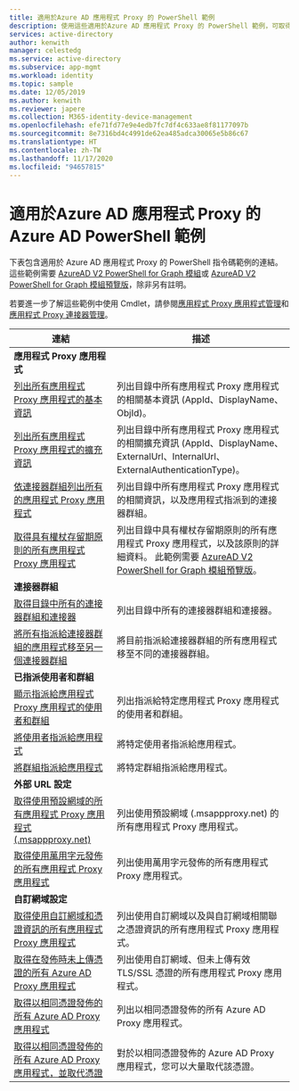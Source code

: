 ```yaml
---
title: 適用於Azure AD 應用程式 Proxy 的 PowerShell 範例
description: 使用這些適用於Azure AD 應用程式 Proxy 的 PowerShell 範例，可取得您目錄中的應用程式 Proxy 應用程式和連接器的相關資訊、將使用者和群組指派給應用程式，以及取得憑證資訊。
services: active-directory
author: kenwith
manager: celestedg
ms.service: active-directory
ms.subservice: app-mgmt
ms.workload: identity
ms.topic: sample
ms.date: 12/05/2019
ms.author: kenwith
ms.reviewer: japere
ms.collection: M365-identity-device-management
ms.openlocfilehash: efe71fd77e9e4edb7fc7df4c633ae8f81177097b
ms.sourcegitcommit: 8e7316bd4c4991de62ea485adca30065e5b86c67
ms.translationtype: HT
ms.contentlocale: zh-TW
ms.lasthandoff: 11/17/2020
ms.locfileid: "94657815"
---
```

# <a name="azure-ad-powershell-examples-for-azure-ad-application-proxy"></a>適用於Azure AD 應用程式 Proxy 的 Azure AD PowerShell 範例

下表包含適用於 Azure AD 應用程式 Proxy 的 PowerShell 指令碼範例的連結。 這些範例需要 [AzureAD V2 PowerShell for Graph 模組](/powershell/azure/active-directory/install-adv2?view=azureadps-2.0)或 [AzureAD V2 PowerShell for Graph 模組預覽版](/powershell/azure/active-directory/install-adv2?view=azureadps-2.0-preview)，除非另有註明。


若要進一步了解這些範例中使用 Cmdlet，請參閱[應用程式 Proxy 應用程式管理](/powershell/module/azuread/?view=azureadps-2.0#application_proxy_application_management)和[應用程式 Proxy 連接器管理](/powershell/module/azuread/?view=azureadps-2.0#application_proxy_connector_management)。

| 連結 | 描述 |
|---|---|
|**應用程式 Proxy 應用程式**||
| [列出所有應用程式 Proxy 應用程式的基本資訊](scripts/powershell-get-all-app-proxy-apps-basic.md) | 列出目錄中所有應用程式 Proxy 應用程式的相關基本資訊 (AppId、DisplayName、ObjId)。 |
| [列出所有應用程式 Proxy 應用程式的擴充資訊](scripts/powershell-get-all-app-proxy-apps-extended.md) | 列出目錄中所有應用程式 Proxy 應用程式的相關擴充資訊 (AppId、DisplayName、ExternalUrl、InternalUrl、ExternalAuthenticationType)。  |
| [依連接器群組列出所有的應用程式 Proxy 應用程式](scripts/powershell-get-all-app-proxy-apps-by-connector-group.md) | 列出目錄中所有應用程式 Proxy 應用程式的相關資訊，以及應用程式指派到的連接器群組。 |
| [取得具有權杖存留期原則的所有應用程式 Proxy 應用程式](scripts/powershell-get-all-app-proxy-apps-with-policy.md) | 列出目錄中具有權杖存留期原則的所有應用程式 Proxy 應用程式，以及該原則的詳細資料。 此範例需要 [AzureAD V2 PowerShell for Graph 模組預覽版](/powershell/azure/active-directory/install-adv2?view=azureadps-2.0-preview)。 |
|**連接器群組**||
| [取得目錄中所有的連接器群組和連接器](scripts/powershell-get-all-connectors.md) | 列出目錄中所有的連接器群組和連接器。 |
| [將所有指派給連接器群組的應用程式移至另一個連接器群組](scripts/powershell-move-all-apps-to-connector-group.md) | 將目前指派給連接器群組的所有應用程式移至不同的連接器群組。 |
|**已指派使用者和群組**||
| [顯示指派給應用程式 Proxy 應用程式的使用者和群組](scripts/powershell-display-users-group-of-app.md) | 列出指派給特定應用程式 Proxy 應用程式的使用者和群組。 |
| [將使用者指派給應用程式](scripts/powershell-assign-user-to-app.md) | 將特定使用者指派給應用程式。 |
| [將群組指派給應用程式](scripts/powershell-assign-group-to-app.md) | 將特定群組指派給應用程式。 |
|**外部 URL 設定**||
| [取得使用預設網域的所有應用程式 Proxy 應用程式 (.msappproxy.net)](scripts/powershell-get-all-default-domain-apps.md)  | 列出使用預設網域 (.msappproxy.net) 的所有應用程式 Proxy 應用程式。 |
| [取得使用萬用字元發佈的所有應用程式 Proxy 應用程式](scripts/powershell-get-all-wildcard-apps.md) | 列出使用萬用字元發佈的所有應用程式 Proxy 應用程式。 |
|**自訂網域設定**||
| [取得使用自訂網域和憑證資訊的所有應用程式 Proxy 應用程式](scripts/powershell-get-all-custom-domains-and-certs.md) | 列出使用自訂網域以及與自訂網域相關聯之憑證資訊的所有應用程式 Proxy 應用程式。 |
| [取得在發佈時未上傳憑證的所有 Azure AD Proxy 應用程式](scripts/powershell-get-all-custom-domain-no-cert.md) | 列出使用自訂網域、但未上傳有效 TLS/SSL 憑證的所有應用程式 Proxy 應用程式。 |
| [取得以相同憑證發佈的所有 Azure AD Proxy 應用程式](scripts/powershell-get-custom-domain-identical-cert.md) | 列出以相同憑證發佈的所有 Azure AD Proxy 應用程式。 |
| [取得以相同憑證發佈的所有 Azure AD Proxy 應用程式，並取代憑證](scripts/powershell-get-custom-domain-replace-cert.md) | 對於以相同憑證發佈的 Azure AD Proxy 應用程式，您可以大量取代該憑證。 |